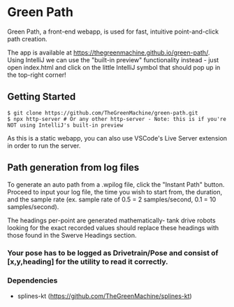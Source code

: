 # Green Path
Green Path, a front-end webapp, is used for fast, intuitive point-and-click path creation.

The app is available at https://thegreenmachine.github.io/green-path/.
Using IntelliJ we can use the "built-in preview" functionality instead - just open index.html and click on the little IntelliJ symbol that should pop up in the top-right corner!
## Getting Started
```
$ git clone https://github.com/TheGreenMachine/green-path.git
$ npx http-server # Or any other http-server - Note: this is if you're NOT using IntelliJ's built-in preview
```
As this is a static webapp, you can also use VSCode's Live Server extension in order to run the server.

## Path generation from log files
To generate an auto path from a .wpilog file, click the "Instant Path" button. Proceed to input your log file, the time you wish to start from, the duration, and the sample rate (ex. sample rate of 0.5 =  2 samples/second, 0.1 = 10 samples/second). 

The headings per-point are generated mathematically- tank drive robots looking for the exact recorded values should replace these headings with those found in the Swerve Headings section.

### Your pose has to be logged as **Drivetrain/Pose** and consist of [x,y,heading] for the utility to read it correctly. 

### Dependencies
- splines-kt (https://github.com/TheGreenMachine/splines-kt)
